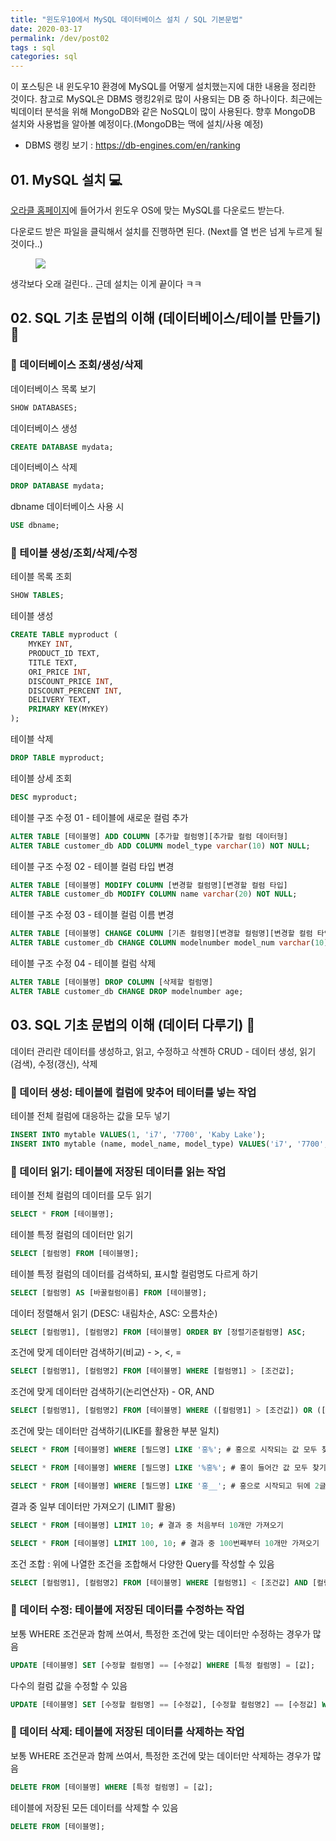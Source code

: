 ```yaml
---
title: "윈도우10에서 MySQL 데이터베이스 설치 / SQL 기본문법"
date: 2020-03-17
permalink: /dev/post02
tags : sql
categories: sql
---
```


이 포스팅은 내 윈도우10 환경에 MySQL를 어떻게 설치했는지에 대한 내용을 정리한 것이다. 참고로 MySQL은 DBMS 랭킹2위로 많이 사용되는 DB 중 하나이다. 최근에는 빅데이터 분석을 위해 MongoDB와 같은 NoSQL이 많이 사용된다. 향후 MongoDB 설치와 사용법을 알아볼 예정이다.(MongoDB는 맥에 설치/사용 예정)

- DBMS 랭킹 보기 : https://db-engines.com/en/ranking


## 01. MySQL 설치 💻

[오라클 홈페이지]에 들어가서 윈도우 OS에 맞는 MySQL를 다운로드 받는다.

다운로드 받은 파일을 클릭해서 설치를 진행하면 된다. (Next를 열 번은 넘게 누르게 될 것이다..)

<figure >
    <img src="/assets/images/mysql_installing_zip.png">
</figure>

생각보다 오래 걸린다.. 근데 설치는 이게 끝이다 ㅋㅋ 


## 02. SQL 기초 문법의 이해 (데이터베이스/테이블 만들기) 🌱

### 🌱 데이터베이스 조회/생성/삭제

데이터베이스 목록 보기

```sql
SHOW DATABASES;
```

데이터베이스 생성 

```sql
CREATE DATABASE mydata;
```

데이터베이스 삭제

```sql
DROP DATABASE mydata;
```

dbname 데이터베이스 사용 시

```sql
USE dbname;
```

### 🌱 테이블 생성/조회/삭제/수정

테이블 목록 조회

```sql
SHOW TABLES;
```

테이블 생성

```sql
CREATE TABLE myproduct (
    MYKEY INT,
    PRODUCT_ID TEXT,
    TITLE TEXT,
    ORI_PRICE INT,
    DISCOUNT_PRICE INT,
    DISCOUNT_PERCENT INT,
    DELIVERY TEXT,
    PRIMARY KEY(MYKEY)
);
```

테이블 삭제

```sql
DROP TABLE myproduct;
```

테이블 상세 조회

```sql
DESC myproduct;
```

테이블 구조 수정 01 - 테이블에 새로운 컬럼 추가

```sql
ALTER TABLE [테이블명] ADD COLUMN [추가할 컬럼명][추가할 컬럼 데이터형]
ALTER TABLE customer_db ADD COLUMN model_type varchar(10) NOT NULL;
```

테이블 구조 수정 02 - 테이블 컬럼 타입 변경

```sql
ALTER TABLE [테이블명] MODIFY COLUMN [변경할 컬럼명][변경할 컬럼 타입]
ALTER TABLE customer_db MODIFY COLUMN name varchar(20) NOT NULL;
```

테이블 구조 수정 03 - 테이블 컬럼 이름 변경

```sql
ALTER TABLE [테이블명] CHANGE COLUMN [기존 컬럼명][변경할 컬럼명][변경할 컬럼 타입]
ALTER TABLE customer_db CHANGE COLUMN modelnumber model_num varchar(10) NOT NULL;
```

테이블 구조 수정 04 - 테이블 컬럼 삭제

```sql
ALTER TABLE [테이블명] DROP COLUMN [삭제할 컬럼명]
ALTER TABLE customer_db CHANGE DROP modelnumber age;
```


## 03. SQL 기초 문법의 이해 (데이터 다루기) 🌿

데이터 관리란 데이터를 생성하고, 읽고, 수정하고 삭젠하
CRUD - 데이터 생성, 읽기(검색), 수정(갱신), 삭제

### 🌿 데이터 생성: 테이블에 컬럼에 맞추어 테이터를 넣는 작업

테이블 전체 컬럼에 대응하는 값을 모두 넣기

```sql
INSERT INTO mytable VALUES(1, 'i7', '7700', 'Kaby Lake');
INSERT INTO mytable (name, model_name, model_type) VALUES('i7', '7700', 'Kaby Lake');
```

### 🌿 데이터 읽기: 테이블에 저장된 데이터를 읽는 작업

테이블 전체 컬럼의 데이터를 모두 읽기
```sql
SELECT * FROM [테이블명];
```

테이블 특정 컬럼의 데이터만 읽기

```sql
SELECT [컬럼명] FROM [테이블명];
```

테이블 특정 컬럼의 데이터를 검색하되, 표시할 컬럼명도 다르게 하기

```sql
SELECT [컬럼명] AS [바꿀컬럼이름] FROM [테이블명];
```

데이터 정렬해서 읽기 (DESC: 내림차순, ASC: 오름차순)

```sql
SELECT [컬럼명1], [컬럼명2] FROM [테이블명] ORDER BY [정렬기준컬럼명] ASC; 
```

조건에 맞게 데이터만 검색하기(비교) - >, <, =

```sql
SELECT [컬럼명1], [컬럼명2] FROM [테이블명] WHERE [컬럼명1] > [조건값]; 
```

조건에 맞게 데이터만 검색하기(논리연산자) - OR, AND

```sql
SELECT [컬럼명1], [컬럼명2] FROM [테이블명] WHERE ([컬럼명1] > [조건값]) OR ([컬럼명1] > [조건값]); 
```

조건에 맞는 데이터만 검색하기(LIKE를 활용한 부분 일치)

```sql
SELECT * FROM [테이블명] WHERE [필드명] LIKE '홍%'; # 홍으로 시작되는 값 모두 찾기

SELECT * FROM [테이블명] WHERE [필드명] LIKE '%홍%'; # 홍이 들어간 값 모두 찾기

SELECT * FROM [테이블명] WHERE [필드명] LIKE '홍__'; # 홍으로 시작되고 뒤에 2글자가 붙은 값 찾기
```

결과 중 일부 데이터만 가져오기 (LIMIT 활용)

```sql
SELECT * FROM [테이블명] LIMIT 10; # 결과 중 처음부터 10개만 가져오기

SELECT * FROM [테이블명] LIMIT 100, 10; # 결과 중 100번째부터 10개만 가져오기
```

조건 조합 : 위에 나열한 조건을 조합해서 다양한 Query를 작성할 수 있음

```sql
SELECT [컬럼명1], [컬럼명2] FROM [테이블명] WHERE [컬럼명1] < [조건값] AND [컬럼명2] LIKE [조건값] ORDER BY [컬럼명2] DESC LIMIT 2;
```

### 🌿 데이터 수정: 테이블에 저장된 데이터를 수정하는 작업

보통 WHERE 조건문과 함께 쓰여서, 특정한 조건에 맞는 데이터만 수정하는 경우가 많음

```sql
UPDATE [테이블명] SET [수정할 컬럼명] == [수정값] WHERE [특정 컬럼명] = [값];
```

다수의 컬럼 값을 수정할 수 있음

```sql
UPDATE [테이블명] SET [수정할 컬럼명] == [수정값], [수정할 컬럼명2] == [수정값] WHERE [특정 컬럼명] = [값];
```

### 🌿 데이터 삭제: 테이블에 저장된 데이터를 삭제하는 작업

보통 WHERE 조건문과 함께 쓰여서, 특정한 조건에 맞는 데이터만 삭제하는 경우가 많음

```sql
DELETE FROM [테이블명] WHERE [특정 컬럼명] = [값];
```

테이블에 저장된 모든 데이터를 삭제할 수 있음

```sql
DELETE FROM [테이블명];
```


[오라클 홈페이지]: https://dev.mysql.com/downloads/


